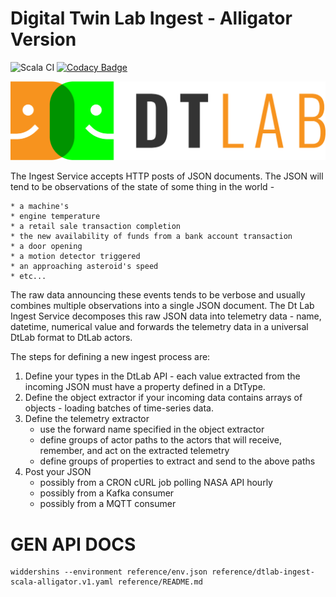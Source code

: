 # Digital Twin Lab Ingest - Alligator Version

![Scala CI](https://github.com/SoMind/dtlab-ingest-scala-alligator/workflows/Scala%20CI/badge.svg) [![Codacy Badge](https://api.codacy.com/project/badge/Grade/fa9464cb51a441b1bb53122e2c8ac9f5)](https://app.codacy.com/gh/SoMind/dtlab-ingest-scala-alligator?utm_source=github.com&utm_medium=referral&utm_content=SoMind/dtlab-ingest-scala-alligator&utm_campaign=Badge_Grade_Dashboard)

![alt text](docs/logo_cropped.png)

The Ingest Service accepts HTTP posts of JSON documents.  The JSON will
tend to be observations of the state of some thing in the world -

    * a machine's
    * engine temperature
    * a retail sale transaction completion
    * the new availability of funds from a bank account transaction
    * a door opening
    * a motion detector triggered
    * an approaching asteroid's speed
    * etc...

The raw data announcing these events tends to be verbose and usually
combines multiple observations into a single JSON document.  The Dt Lab Ingest
Service decomposes this raw JSON data into telemetry data - name, datetime,
numerical value and forwards the telemetry data in a universal DtLab format to
DtLab actors.

The steps for defining a new ingest process are:

1. Define your types in the DtLab API - each value extracted from the incoming JSON must have a property defined in a DtType.
2. Define the object extractor if your incoming data contains arrays of objects - loading batches of time-series data.
3. Define the telemetry extractor
    * use the forward name specified in the object extractor
    * define groups of actor paths to the actors that will receive, remember, and act on the extracted telemetry
    * define groups of properties to extract and send to the above paths
4. Post your JSON
    * possibly from a CRON cURL job polling NASA API hourly
    * possibly from a Kafka consumer
    * possibly from a MQTT consumer

# GEN API DOCS

```
widdershins --environment reference/env.json reference/dtlab-ingest-scala-alligator.v1.yaml reference/README.md
```
